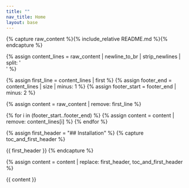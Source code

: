```yaml
---
title: ""
nav_title: Home
layout: base
---
```


{% capture raw_content %}{% include_relative README.md %}{% endcapture %}

{% assign content_lines = raw_content | newline_to_br | strip_newlines | split: '<br />' %}

{% assign first_line = content_lines | first %}
{% assign footer_end = content_lines | size | minus: 1 %}
{% assign footer_start = footer_end | minus: 2 %}

{% assign content = raw_content | remove: first_line %}

{% for i in (footer_start..footer_end) %}
  {% assign content = content | remove: content_lines[i] %}
{% endfor %}

{% assign first_header = "## Installation" %}
{% capture toc_and_first_header %}
<toc></toc>

{{ first_header }}
{% endcapture %}

{% assign content = content | replace: first_header, toc_and_first_header %}

{{ content }}
